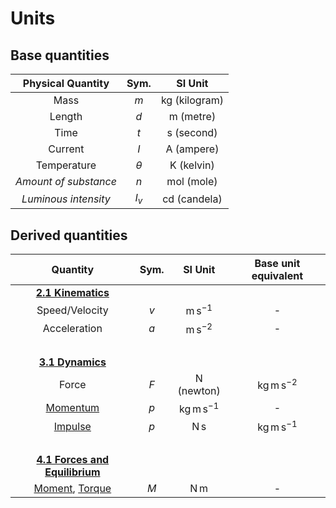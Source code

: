 # Units

## Base quantities

|   Physical Quantity   |   Sym.   |         SI Unit          |
| :-------------------: | :------: | :----------------------: |
|         Mass          |   $m$    | $\mathrm{kg}$ (kilogram) |
|        Length         |   $d$    |   $\mathrm{m}$ (metre)   |
|         Time          |   $t$    |  $\mathrm{s}$ (second)   |
|        Current        |   $I$    |  $\mathrm{A}$ (ampere)   |
|      Temperature      | $\theta$ |  $\mathrm{K}$ (kelvin)   |
| *Amount of substance* |   $n$    |  $\mathrm{mol}$ (mole)   |
| *Luminous intensity*  |  $I_v$   | $\mathrm{cd}$ (candela)  |

## Derived quantities

|                                               Quantity                                               | Sym.  |         SI Unit          |   Base unit equivalent   |
| :--------------------------------------------------------------------------------------------------: | :---: | :----------------------: | :----------------------: |
|                               [**2.1 Kinematics**](./c2-1-kinematics/)                               |       |                          |                          |
|                                            Speed/Velocity                                            |  $v$  |   $\mathrm{m\,s^{-1}}$   |            -             |
|                                             Acceleration                                             |  $a$  |   $\mathrm{m\,s^{-2}}$   |            -             |
|                                                &nbsp;                                                |       |                          |                          |
|                                 [**3.1 Dynamics**](./c3-1-dynamics/)                                 |       |                          |                          |
|                                                Force                                                 |  $F$  |  $\mathrm{N}$ (newton)   | $\mathrm{kg\,m\,s^{-2}}$ |
|                               [Momentum](./c3-1-dynamics/momentum.md)                                |  $p$  | $\mathrm{kg\,m\,s^{-1}}$ |            -             |
|                            [Impulse](./c3-1-dynamics/momentum.md#impulse)                            |  $p$  |     $\mathrm{N\,s}$      | $\mathrm{kg\,m\,s^{-1}}$ |
|                                                &nbsp;                                                |       |                          |                          |
|                   [**4.1 Forces and Equilibrium**](./c4-1-forces-and-equilibrium/)                   |       |                          |                          |
| [Moment](./c4-1-forces-and-equilibrium/moment.md), [Torque](./c4-1-forces-and-equilibrium/torque.md) |  $M$  |     $\mathrm{N\,m}$      |            -             |

<!--
|           Quantity           |   Sym.    |          Unit          |         Equivalent          |                  |
| :--------------------------: | :-------: | :--------------------: | :-------------------------: | :--------------: |
|            Volume            |    $V$    |                        |       $\mathrm{m^3}$        |                  |
|           Density            |  $\rho$   |                        |      $\mathrm{kg/m^3}$      |                  |
|        Speed/Velocity        |    $v$    |                        |       $\mathrm{m/s}$        |                  |
|         Acceleration         |    $a$    |                        |      $\mathrm{m/s^2}$       |                  |
|            Force             |    $F$    | newton $(\mathrm{N})$  |     $\mathrm{kg~m/s^2}$     |                  |
| Gravitational field strength |    $g$    |                        |      $\mathrm{m/s^2}$       | $\mathrm{N/kg}$  |
|           Momentum           |    $p$    |                        |      $\mathrm{kg~m/s}$      |  $\mathrm{N~s}$  |
|            Moment            |    $M$    |                        |       $\mathrm{N~m}$        |                  |
|       Spring constant        |    $k$    |                        |       $\mathrm{N/m}$        |                  |
|           Pressure           |    $P$    | pascal $(\mathrm{Pa})$ |      $\mathrm{N/m^2}$       |                  |
|            Energy            |    $E$    |  joule $(\mathrm{J})$  |       $\mathrm{N~m}$        |  $\mathrm{kWh}$  |
|            Power             |    $P$    |  watt $(\mathrm{W})$   |       $\mathrm{J/s}$        | $\mathrm{N~m/s}$ |
|   Specific heat capacity}    |    $c$    |                        | $\mathrm{J/(kg~\degree C)}$ |                  |
|       Thermal capacity       |    $C$    |                        |   $\mathrm{J/\degree C}$    |                  |
|     Specific latent heat     |    $L$    |                        |       $\mathrm{J/kg}$       |                  |
|          Frequency           | $\lambda$ | hertz $(\mathrm{Hz})$  |       $\mathrm{1/s}$        |                  |
|            Charge            |    $Q$    | coulomb $(\mathrm{C})$ |       $\mathrm{A~s}$        |                  |
|           Voltage            |    $V$    |  volt $(\mathrm{V})$   |       $\mathrm{J/C}$        |                  |
|          Resistance          |    $R$    |     ohm $(\Omega)$     |       $\mathrm{V/A}$        |                  |
-->

<!-- 
|   **Forces, density and pressure**   |        |                       |            |
|                 Area                 |  $A$   |    $\mathrm{m^2}$     |            |
|                Volume                |  $V$   |    $\mathrm{m^3}$     |            |
|               Density                | $\rho$ | $\mathrm{kg\,m^{-3}}$ |            |
-->
